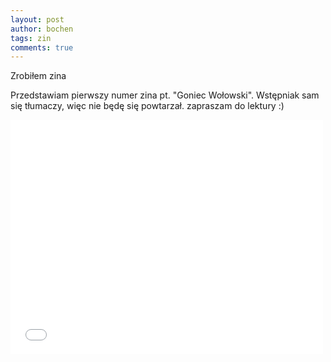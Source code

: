 ```yaml
---
layout: post
author: bochen
tags: zin
comments: true
---
```

Zrobiłem zina  

Przedstawiam pierwszy numer zina pt. "Goniec Wołowski". Wstępniak sam się tłumaczy, więc nie będę się powtarzał. zapraszam do lektury :) 

<embed src="../assets/files/goniec_wolowski_1.pdf" width="500" height="375" type="application/pdf" />